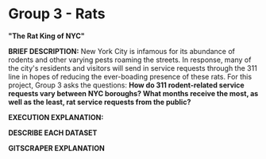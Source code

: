 # Group 3 - Rats
**"The Rat King of NYC"**

**BRIEF DESCRIPTION:**
New York City is infamous for its abundance of rodents and other varying pests roaming the streets. In response, many of the city's residents and visitors will send in service requests through the 311 line in hopes of reducing the ever-boading presence of these rats. For this project, Group 3 asks the questions: **How do 311 rodent-related service requests vary between NYC boroughs? What months receive the most, as well as the least, rat service requests from the public?**

**EXECUTION EXPLANATION:** 


**DESCRIBE EACH DATASET**

**GITSCRAPER EXPLANATION**

